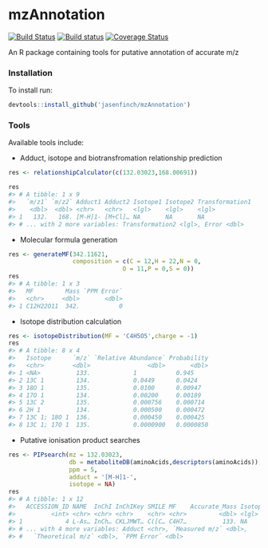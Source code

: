 
mzAnnotation
============

[![Build Status](https://travis-ci.org/jasenfinch/mzAnnotation.svg?branch=devel)](https://travis-ci.org/jasenfinch/mzAnnotation) [![Build status](https://ci.appveyor.com/api/projects/status/b9wgaej0u690ls20/branch/devel?svg=true)](https://ci.appveyor.com/project/jasenfinch/mzannotation/branch/devel) [![Coverage Status](https://img.shields.io/codecov/c/github/jasenfinch/mzAnnotation/devel.svg)](https://codecov.io/github/jasenfinch/mzAnnotation?branch=devel)

An R package containing tools for putative annotation of accurate m/z

### Installation

To install run:

``` r
devtools::install_github('jasenfinch/mzAnnotation')
```

### Tools

Available tools include:

-   Adduct, isotope and biotransfromation relationship prediction

``` r
res <- relationshipCalculator(c(132.03023,168.00691))

res
#> # A tibble: 1 x 9
#>   `m/z1` `m/z2` Adduct1 Adduct2 Isotope1 Isotope2 Transformation1
#>    <dbl>  <dbl> <chr>   <chr>   <lgl>    <lgl>    <lgl>          
#> 1   132.   168. [M-H]1- [M+Cl]… NA       NA       NA             
#> # ... with 2 more variables: Transformation2 <lgl>, Error <dbl>
```

-   Molecular formula generation

``` r
res <- generateMF(342.11621,
                  composition = c(C = 12,H = 22,N = 0,
                                O = 11,P = 0,S = 0))
res
#> # A tibble: 1 x 3
#>   MF         Mass `PPM Error`
#>   <chr>     <dbl>       <dbl>
#> 1 C12H22O11  342.           0
```

-   Isotope distribution calculation

``` r
res <- isotopeDistribution(MF = 'C4H5O5',charge = -1)
res
#> # A tibble: 8 x 4
#>   Isotope      `m/z` `Relative Abundance` Probability
#>   <chr>        <dbl>                <dbl>       <dbl>
#> 1 <NA>          133.            1           0.945    
#> 2 13C 1         134.            0.0449      0.0424   
#> 3 18O 1         135.            0.0100      0.00947  
#> 4 17O 1         134.            0.00200     0.00189  
#> 5 13C 2         135.            0.000756    0.000714 
#> 6 2H 1          134.            0.000500    0.000472 
#> 7 13C 1; 18O 1  136.            0.000450    0.000425 
#> 8 13C 1; 17O 1  135.            0.0000900   0.0000850
```

-   Putative ionisation product searches

``` r
res <- PIPsearch(mz = 132.03023,
                 db = metaboliteDB(aminoAcids,descriptors(aminoAcids)),
                 ppm = 5,
                 adduct = '[M-H]1-',
                 isotope = NA)
res
#> # A tibble: 1 x 12
#>   ACCESSION_ID NAME  InChI InChIKey SMILE MF    Accurate_Mass Isotope
#>          <int> <chr> <chr> <chr>    <chr> <chr>         <dbl> <lgl>  
#> 1            4 L-As… InCh… CKLJMWT… C([C… C4H7…          133. NA     
#> # ... with 4 more variables: Adduct <chr>, `Measured m/z` <dbl>,
#> #   `Theoretical m/z` <dbl>, `PPM Error` <dbl>
```
